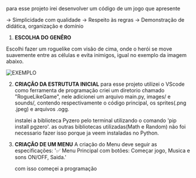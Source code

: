 para esse projeto irei desenvolver um código de um jogo que apresente

-> Simplicidade com qualidade
-> Respeito às regras
-> Demonstração de didática, organização e domínio

1. **ESCOLHA DO GENÊRO**

Escolhi fazer um roguelike com visão de cima, onde o herói se move suavemente entre as células e evita inimigos, igual no exemplo da imagem abaixo.

![EXEMPLO](https://imgs.search.brave.com/dodFVU7i6Yy_qSTMi2CbRXofu7YA9DwCmmksoq32cJg/rs:fit:860:0:0:0/g:ce/aHR0cHM6Ly9oYXBw/eW1hZy50di93cC1j/b250ZW50L3VwbG9h/ZHMvMjAyMC8xMC9p/bWFnZS0xMS5qcGVn)

2. **CRIAÇÃO DA ESTRUTUTA INICIAL**
   para esse projeto utilizei o VScode como ferramenta de programação
   criei um diretorio chamado "RogueLikeGame", nele adicionei um arquivo main.py, images/ e sounds/, contendo respectivamente o código principal, os sprites(.png .jpeg) e arquivos .ogg.

   instalei a biblioteca Pyzero pelo terminal utilizando o comando 'pip install pgzero'.
   as outras bibliotecas utilizadas(Math e Random) não foi necessario fazer isso porque ja veem instaladas no Python.

3. **CRIAÇÃO DE UM MENU**
   A criação do Menu deve seguir as especificações:
   '✅ Menu Principal com botões: Começar jogo, Musica e sons ON/OFF, Saida.'

   com isso começei a programação
   
